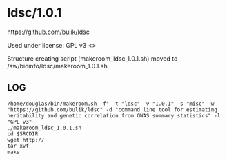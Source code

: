 ldsc/1.0.1
========================

<https://github.com/bulik/ldsc>

Used under license:
GPL v3
<>

Structure creating script (makeroom_ldsc_1.0.1.sh) moved to /sw/bioinfo/ldsc/makeroom_1.0.1.sh

LOG
---

    /home/douglas/bin/makeroom.sh -f" -t "ldsc" -v "1.0.1" -s "misc" -w "https://github.com/bulik/ldsc" -d "command line tool for estimating heritability and genetic correlation from GWAS summary statistics" -l "GPL v3"
    ./makeroom_ldsc_1.0.1.sh
    cd $SRCDIR
    wget http://
    tar xvf 
    make

